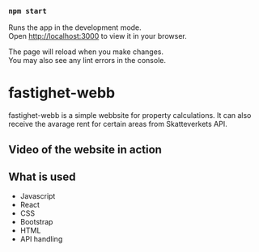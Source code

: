 ### `npm start`

Runs the app in the development mode.\
Open [http://localhost:3000](http://localhost:3000) to view it in your browser.

The page will reload when you make changes.\
You may also see any lint errors in the console.

# fastighet-webb
fastighet-webb is a simple webbsite for property calculations. It can also receive the avarage rent for certain areas from Skatteverkets API.

        

## Video of the website in action



## What is used
* Javascript
* React
* CSS
* Bootstrap
* HTML
* API handling
